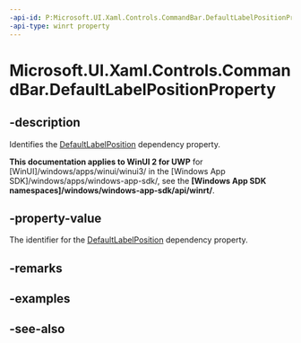 ```yaml
---
-api-id: P:Microsoft.UI.Xaml.Controls.CommandBar.DefaultLabelPositionProperty
-api-type: winrt property
---
```


<!-- Property syntax
public Windows.UI.Xaml.DependencyProperty DefaultLabelPositionProperty { get; }
-->

# Microsoft.UI.Xaml.Controls.CommandBar.DefaultLabelPositionProperty

## -description
Identifies the [DefaultLabelPosition](commandbar_defaultlabelposition.md) dependency property.

**This documentation applies to WinUI 2 for UWP** for [WinUI]/windows/apps/winui/winui3/ in the [Windows App SDK]/windows/apps/windows-app-sdk/, see the **[Windows App SDK namespaces]/windows/windows-app-sdk/api/winrt/**.

## -property-value
The identifier for the [DefaultLabelPosition](commandbar_defaultlabelposition.md) dependency property.

## -remarks

## -examples

## -see-also
